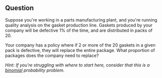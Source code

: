 ## Question
Suppose you're working in a parts manufacturing plant, and you're running quality analysis on the gasket production line. Gaskets produced by your company will be defective 1% of the time, and are distributed in packs of 20.

Your company has a policy where if 2 or more of the 20 gaskets in a given pack is defective, they will replace the entire package. What proportion of packages does the company need to replace?

*Hint: If you're struggling with where to start here, consider that this is a [binomial](https://u4221007.ct.sendgrid.net/wf/click?upn=c6wysRx7DxHxCGh5eakHL4Q9sNf2baV1O4E-2F9EKFxigsjKvnu9TUUP6oeTC0bjjnAq09MOdQqKm-2Bz-2FtAS67LCg-3D-3D_8c6kLYfeKFgEvI6pydPvKIhJlwkKyLn-2B2sUm5OgZWKpQ2qIVcRcaoX8ayewthb05OxL5Ps-2FiNBpHDvbFZUPpraWfj2C-2BRAdIq8yXPoLawUYEFT-2F53wVpKh4cYTMpREZ1HR4ALrb49OPP3d-2BNLmp6qQ5wN83ZzS8BfjVx8wNQbhWiqLJm1A-2FqzyzFh2uwUBggBbuvb1yFUuvAwU8UZMDNftnmfhNAtBkCA3Vu6OB2D6Q-3D) probability problem.*

<!-- ## Solution:
We first need to recognize that this is a binomial probability problem. If you're not familiar with the binomial distribution I would check out this [wikpedia reference](https://en.wikipedia.org/wiki/Binomial_distribution). When you're going to interview, you probably won't be asked a math-heavy statistics problem like this, however you should be familiar to talk through the concept and at a minimum be able to derive the 1st line in LaTeX below.

First, we're going to pull out a few variables from our problem statement and plug them into the binomial distribution formula.

* n = 20 → 20 gaskets in 1 package
* p = 0.01 → 1% defect rate

Given that X is going to be the number of defective gaskets in a package, then X is a binomial random variable with the parameters (n=20, p=0.01).

So the probability of us needing to replace a given package is:

```
P(replacing package) = 1 - P(X = 0) - P(X = 1)
P(replacing package) = 1 - 0.8179 - 0.1652
P(replacing package) = 0.0168
```

So, about 1.68% of the time we will need to replace the package. Looks like the next thing we need to look at is how much this is costing the company! -->
